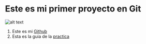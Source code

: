 # Este es mi primer proyecto en Git



![alt text](https://play-lh.googleusercontent.com/PCpXdqvUWfCW1mXhH1Y_98yBpgsWxuTSTofy3NGMo9yBTATDyzVkqU580bfSln50bFU)

1. Este es mi [Github](https://github.com/Dark-Miel)
2. Esta es la guia de la [practica](https://github.com/AlfonsoDeUna/LABORATORIO_GIT/blob/main/laboratorio_Pract_1.md)
